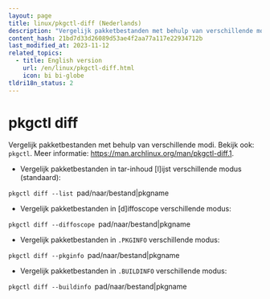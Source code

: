 ```yaml
---
layout: page
title: linux/pkgctl-diff (Nederlands)
description: "Vergelijk pakketbestanden met behulp van verschillende modi."
content_hash: 21bd7d33d26089d53ae4f2aa77a117e22934712b
last_modified_at: 2023-11-12
related_topics:
  - title: English version
    url: /en/linux/pkgctl-diff.html
    icon: bi bi-globe
tldri18n_status: 2
---
```

# pkgctl diff

Vergelijk pakketbestanden met behulp van verschillende modi.
Bekijk ook: `pkgctl`.
Meer informatie: <https://man.archlinux.org/man/pkgctl-diff.1>.

- Vergelijk pakketbestanden in tar-inhoud [l]ijst verschillende modus (standaard):

`pkgctl diff --list `<span class="tldr-var badge badge-pill bg-dark-lm bg-white-dm text-white-lm text-dark-dm font-weight-bold">pad/naar/bestand|pkgname</span>

- Vergelijk pakketbestanden in [d]iffoscope verschillende modus:

`pkgctl diff --diffoscope `<span class="tldr-var badge badge-pill bg-dark-lm bg-white-dm text-white-lm text-dark-dm font-weight-bold">pad/naar/bestand|pkgname</span>

- Vergelijk pakketbestanden in `.PKGINFO` verschillende modus:

`pkgctl diff --pkginfo `<span class="tldr-var badge badge-pill bg-dark-lm bg-white-dm text-white-lm text-dark-dm font-weight-bold">pad/naar/bestand|pkgname</span>

- Vergelijk pakketbestanden in `.BUILDINFO` verschillende modus:

`pkgctl diff --buildinfo `<span class="tldr-var badge badge-pill bg-dark-lm bg-white-dm text-white-lm text-dark-dm font-weight-bold">pad/naar/bestand|pkgname</span>
